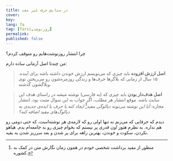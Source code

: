 ```yaml
---
title: در ستایش حرف غیر مفت
cover:
key: 
lang: fa
tag: [farsi,روزنوشت]
permalink: 
published: false
---
```


چرا انتشار روزنوشت‌هایم رو متوقف کردم؟
<!--more-->

من چندتا اصل آرمانی ساده دارم:

>**اصل ارزش افزوده**
باید چیزی که می‌نویسم ارزش خوندن داشته باشه برای آینده. ۱۵ سال از زمانی که بلاگرها حرف‌ها و زندگی روزمره‌شون رو می‌ریختن توی وبلاگشون گذشته. 

>**اصل هدف‌دار بودن**
باید چیزی که (به فارسی) نوشته میشه در راستای هدف این سایت باشه. موقع انتشار هر مطلب، اگر جواب به این سوال مثبت بود، انتشار مجازه: *آیا این نوشته می‌تونه دیالوگی مفید[^1] ایجاد کنه یا حرف یا ایده‌ی جدیدی به دیالوگ‌های مفید اضافه کنه؟*


دیدم که حرفایی که می‌زنم نه تنها اولی رو که لازمه‌ی هر نوشته‌است، که حتی دومی رو هم نداره. به نظرم هنوز اون قدری پر نیستم که بخوام چیزی رو به جامعه‌ام بدم. هیاهو نکردن، سکوت و خوندن، بهترین راهه برای پر شدن و بعد سرریز شدن به بقیه. 



[^1]: منظور از *مفید* برداشت شخصی خودم در همون زمان نگارش متن در کمک به کشوره.
